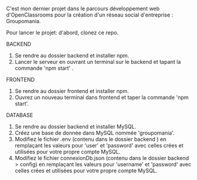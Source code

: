 C'est mon dernier projet dans le parcours développement web d'OpenClassrooms pour la création d'un réseau social d'entreprise : Groupomania.

Pour lancer le projet: d'abord, clonez ce repo.

BACKEND

1. Se rendre au dossier backend et installer npm.
2. Lancer le serveur en ouvrant un terminal sur le backend et tapant la commande 'npm start' .

FRONTEND

1. Se rendre au dossier frontend et installer npm.
2. Ouvrez un nouveau terminal dans frontend et taper la commande 'npm start'.

DATABASE

1. Se rendre au dossier backend et installer MySQL.
2. Créez une base de donnée dans MySQL nommée 'groupomania'.
3. Modifiez le fichier .env (contenu dans le dossier backend ) en remplaçant les valeurs pour 'user' et 'password' avec celles crées et utilisées pour votre propre compte MySQL.
4. Modifiez le fichier connexionDb.json (contenu dans le dossier backend > config) en remplaçant les valeurs pour 'username' et 'password' avec celles crées et utilisées pour votre propre compte MySQL.

